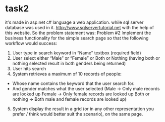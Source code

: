 # task2
it's made in asp.net c# language a web application. while sql server database was used in it. http://www.sqlservertutorial.net with the help of this website.
So the problem statement was:
Problem #2
Implement the business functionality for the simple search page so that the
following workflow would success:
1. User type in search keyword in “Name” textbox (required field)
2. User select either “Male” or “Female” or Both or Nothing (having both or nothing
selected result in both genders being returned)
3. User hits search
4. System retrieves a maximum of 10 records of people:
+ Whose name contains the keyword that the user search for.
+ And gender matches what the user selected
(Male -> Only male records are looked up
Female -> Only female records are looked up
Both or nothing -> Both male and female records are looked up)
5. System display the result in a grid (or in any other representation you prefer / think
would better suit the scenario), on the same page.
